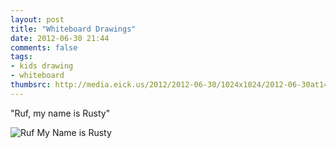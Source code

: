 ```yaml
---
layout: post
title: "Whiteboard Drawings"
date: 2012-06-30 21:44
comments: false
tags:
- kids drawing
- whiteboard
thumbsrc: http://media.eick.us/2012/2012-06-30/1024x1024/2012-06-30at14.29.12.jpg
---
```


<!-- blockquote  -->
"Ruf, my name is Rusty"
<!-- endblockquote  -->

![Ruf My Name is Rusty](http://media.eick.us/media/photographs/2012/2012-06-30/2012-06-30at14.29.12.jpg)

